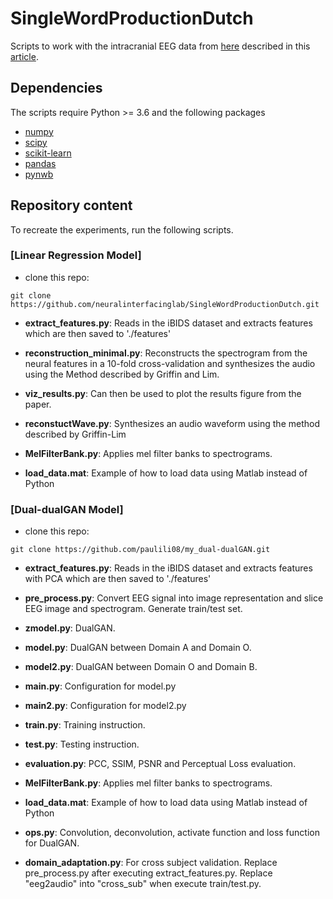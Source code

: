 # SingleWordProductionDutch

Scripts to work with the intracranial EEG data from [here](https://osf.io/nrgx6/) described in this [article](https://www.nature.com/articles/s41597-022-01542-9).

## Dependencies
The scripts require Python >= 3.6 and the following packages
* [numpy](http://www.numpy.org/)
* [scipy](https://www.scipy.org/scipylib/index.html)
* [scikit-learn](https://scikit-learn.org/stable/)
* [pandas](https://pandas.pydata.org/) 
* [pynwb](https://github.com/NeurodataWithoutBorders/pynwb)

## Repository content
To recreate the experiments, run the following scripts.
### [Linear Regression Model]
* clone this repo:
```commandline
git clone https://github.com/neuralinterfacinglab/SingleWordProductionDutch.git
```
* __extract_features.py__: Reads in the iBIDS dataset and extracts features which are then saved to './features'

* __reconstruction_minimal.py__: Reconstructs the spectrogram from the neural features in a 10-fold cross-validation and synthesizes the audio using the Method described by Griffin and Lim.

* __viz_results.py__: Can then be used to plot the results figure from the paper.

* __reconstuctWave.py__: Synthesizes an audio waveform using the method described by Griffin-Lim

* __MelFilterBank.py__: Applies mel filter banks to spectrograms.

* __load_data.mat__: Example of how to load data using Matlab instead of Python

### [Dual-dualGAN Model]
* clone this repo:
```commandline
git clone https://github.com/paulili08/my_dual-dualGAN.git
```
* __extract_features.py__: Reads in the iBIDS dataset and extracts features with PCA which are then saved to './features'

* __pre_process.py__: Convert EEG signal into image representation and slice EEG image and spectrogram. Generate train/test set.

* __zmodel.py__: DualGAN.

* __model.py__: DualGAN between Domain A and Domain O.

* __model2.py__: DualGAN between Domain O and Domain B.

* __main.py__: Configuration for model.py

* __main2.py__: Configuration for model2.py

* __train.py__: Training instruction.

* __test.py__: Testing instruction.

* __evaluation.py__: PCC, SSIM, PSNR and Perceptual Loss evaluation.

* __MelFilterBank.py__: Applies mel filter banks to spectrograms.

* __load_data.mat__: Example of how to load data using Matlab instead of Python

* __ops.py__: Convolution, deconvolution, activate function and loss function for DualGAN.

* __domain_adaptation.py__: For cross subject validation. Replace pre_process.py after executing extract_features.py. Replace "eeg2audio" into "cross_sub" when execute train/test.py.